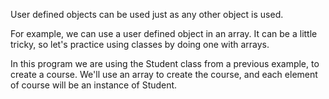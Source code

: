 User defined objects can be used just as any other object is used.

For example, we can use a user defined object in an array. It can be a little tricky, so let's practice using classes by doing one with arrays.

In this program we are using the Student class from a previous example, to create a course. We'll use an array to create the course, and each element of course will be an instance of Student.
